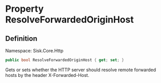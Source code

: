 # Property ResolveForwardedOriginHost

## Definition
Namespace: Sisk.Core.Http

```csharp
public bool ResolveForwardedOriginHost { get; set; }
```

Gets or sets whether the HTTP server should resolve remote forwarded hosts by the header X-Forwarded-Host.

